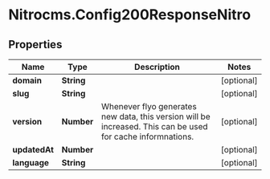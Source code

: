 # Nitrocms.Config200ResponseNitro

## Properties

Name | Type | Description | Notes
------------ | ------------- | ------------- | -------------
**domain** | **String** |  | [optional] 
**slug** | **String** |  | [optional] 
**version** | **Number** | Whenever flyo generates new data, this version will be increased. This can be used for cache informnations. | [optional] 
**updatedAt** | **Number** |  | [optional] 
**language** | **String** |  | [optional] 


